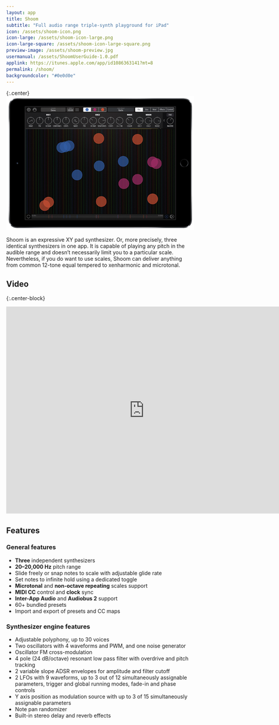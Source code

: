 ```yaml
---
layout: app
title: Shoom
subtitle: "Full audio range triple-synth playground for iPad"
icon: /assets/shoom-icon.png
icon-large: /assets/shoom-icon-large.png
icon-large-square: /assets/shoom-icon-large-square.png
preview-image: /assets/shoom-preview.jpg
usermanual: /assets/ShoomUserGuide-1.0.pdf
applink: https://itunes.apple.com/app/id1086363141?mt=8
permalink: /shoom/
backgroundcolor: "#0e0d0e"
---
```


{:.center}
![Shoom](/assets/shoom-screen.png)

Shoom is an expressive XY pad synthesizer. Or, more precisely, three identical synthesizers in one app. It is capable of playing any pitch in the audible range and doesn’t necessarily limit you to a particular scale. Nevertheless, if you do want to use scales, Shoom can deliver anything from common 12-tone equal tempered to xenharmonic and microtonal.

## Video

{:.center-block}
<div class="video-container">
<iframe width="740" height="555" src="https://www.youtube.com/embed/cDOn52FOJAQ?list=PLJaQXsZjUetTkk4nBcxQ_PM0eUbXLsl_L" frameborder="0" allowfullscreen> </iframe>
</div>

## Features

### General features

*	**Three** independent synthesizers
*	**20–20,000 Hz** pitch range
*	Slide freely or snap notes to scale with adjustable glide rate
*	Set notes to infinite hold using a dedicated toggle
*	**Microtonal** and **non-octave repeating** scales support
*	**MIDI CC** control and **clock** sync
*	**Inter-App Audio** and **Audiobus 2** support
*	60+ bundled presets
*	Import and export of presets and CC maps

### Synthesizer engine features

*	Adjustable polyphony, up to 30 voices
*	Two oscillators with 4 waveforms and PWM, and one noise generator
*	Oscillator FM cross-modulation
*	4 pole (24 dB/octave) resonant low pass filter with overdrive and pitch tracking
*	2 variable slope ADSR envelopes for amplitude and filter cutoff
*	2 LFOs with 9 waveforms, up to 3 out of 12 simultaneously assignable parameters, trigger and global running modes, fade-in and phase controls
*	Y axis position as modulation source with up to 3 of 15 simultaneously assignable parameters
*	Note pan randomizer
*	Built-in stereo delay and reverb effects
